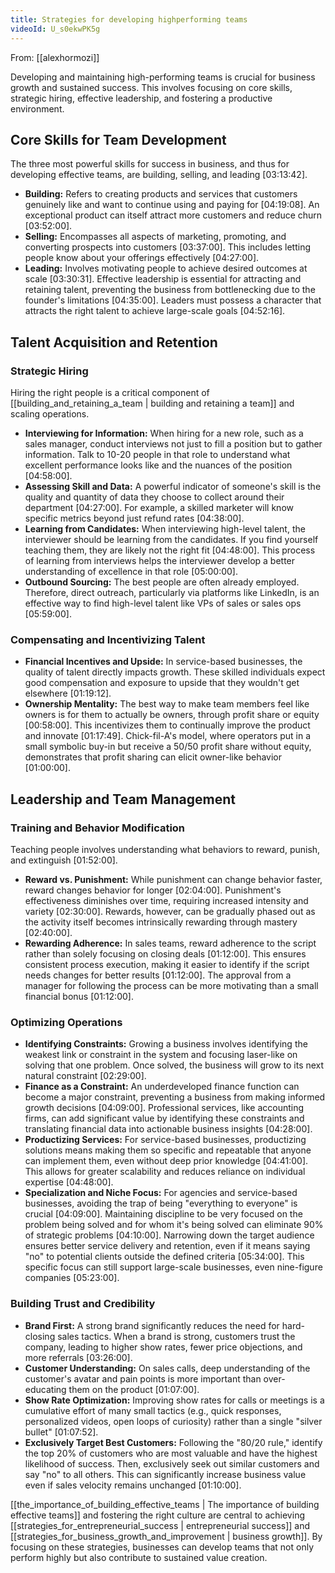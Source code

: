 ```yaml
---
title: Strategies for developing highperforming teams
videoId: U_s0ekwPK5g
---
```


From: [[alexhormozi]] <br/> 

Developing and maintaining high-performing teams is crucial for business growth and sustained success. This involves focusing on core skills, strategic hiring, effective leadership, and fostering a productive environment.

## Core Skills for Team Development
The three most powerful skills for success in business, and thus for developing effective teams, are building, selling, and leading <a class="yt-timestamp" data-t="03:13:42">[03:13:42]</a>.
*   **Building:** Refers to creating products and services that customers genuinely like and want to continue using and paying for <a class="yt-timestamp" data-t="04:19:08">[04:19:08]</a>. An exceptional product can itself attract more customers and reduce churn <a class="yt-timestamp" data-t="03:52:00">[03:52:00]</a>.
*   **Selling:** Encompasses all aspects of marketing, promoting, and converting prospects into customers <a class="yt-timestamp" data-t="03:37:00">[03:37:00]</a>. This includes letting people know about your offerings effectively <a class="yt-timestamp" data-t="04:27:00">[04:27:00]</a>.
*   **Leading:** Involves motivating people to achieve desired outcomes at scale <a class="yt-timestamp" data-t="03:30:31">[03:30:31]</a>. Effective leadership is essential for attracting and retaining talent, preventing the business from bottlenecking due to the founder's limitations <a class="yt-timestamp" data-t="04:35:00">[04:35:00]</a>. Leaders must possess a character that attracts the right talent to achieve large-scale goals <a class="yt-timestamp" data-t="04:52:16">[04:52:16]</a>.

## Talent Acquisition and Retention
### Strategic Hiring
Hiring the right people is a critical component of [[building_and_retaining_a_team | building and retaining a team]] and scaling operations.
*   **Interviewing for Information:** When hiring for a new role, such as a sales manager, conduct interviews not just to fill a position but to gather information. Talk to 10-20 people in that role to understand what excellent performance looks like and the nuances of the position <a class="yt-timestamp" data-t="04:58:00">[04:58:00]</a>.
*   **Assessing Skill and Data:** A powerful indicator of someone's skill is the quality and quantity of data they choose to collect around their department <a class="yt-timestamp" data-t="04:27:00">[04:27:00]</a>. For example, a skilled marketer will know specific metrics beyond just refund rates <a class="yt-timestamp" data-t="04:38:00">[04:38:00]</a>.
*   **Learning from Candidates:** When interviewing high-level talent, the interviewer should be learning from the candidates. If you find yourself teaching them, they are likely not the right fit <a class="yt-timestamp" data-t="04:48:00">[04:48:00]</a>. This process of learning from interviews helps the interviewer develop a better understanding of excellence in that role <a class="yt-timestamp" data-t="05:00:00">[05:00:00]</a>.
*   **Outbound Sourcing:** The best people are often already employed. Therefore, direct outreach, particularly via platforms like LinkedIn, is an effective way to find high-level talent like VPs of sales or sales ops <a class="yt-timestamp" data-t="05:59:00">[05:59:00]</a>.

### Compensating and Incentivizing Talent
*   **Financial Incentives and Upside:** In service-based businesses, the quality of talent directly impacts growth. These skilled individuals expect good compensation and exposure to upside that they wouldn't get elsewhere <a class="yt-timestamp" data-t="01:19:12">[01:19:12]</a>.
*   **Ownership Mentality:** The best way to make team members feel like owners is for them to actually be owners, through profit share or equity <a class="yt-timestamp" data-t="00:58:00">[00:58:00]</a>. This incentivizes them to continually improve the product and innovate <a class="yt-timestamp" data-t="01:17:49">[01:17:49]</a>. Chick-fil-A's model, where operators put in a small symbolic buy-in but receive a 50/50 profit share without equity, demonstrates that profit sharing can elicit owner-like behavior <a class="yt-timestamp" data-t="01:00:00">[01:00:00]</a>.

## Leadership and Team Management
### Training and Behavior Modification
Teaching people involves understanding what behaviors to reward, punish, and extinguish <a class="yt-timestamp" data-t="01:52:00">[01:52:00]</a>.
*   **Reward vs. Punishment:** While punishment can change behavior faster, reward changes behavior for longer <a class="yt-timestamp" data-t="02:04:00">[02:04:00]</a>. Punishment's effectiveness diminishes over time, requiring increased intensity and variety <a class="yt-timestamp" data-t="02:30:00">[02:30:00]</a>. Rewards, however, can be gradually phased out as the activity itself becomes intrinsically rewarding through mastery <a class="yt-timestamp" data-t="02:40:00">[02:40:00]</a>.
*   **Rewarding Adherence:** In sales teams, reward adherence to the script rather than solely focusing on closing deals <a class="yt-timestamp" data-t="01:12:00">[01:12:00]</a>. This ensures consistent process execution, making it easier to identify if the script needs changes for better results <a class="yt-timestamp" data-t="01:12:00">[01:12:00]</a>. The approval from a manager for following the process can be more motivating than a small financial bonus <a class="yt-timestamp" data-t="01:12:00">[01:12:00]</a>.

### Optimizing Operations
*   **Identifying Constraints:** Growing a business involves identifying the weakest link or constraint in the system and focusing laser-like on solving that one problem. Once solved, the business will grow to its next natural constraint <a class="yt-timestamp" data-t="02:29:00">[02:29:00]</a>.
*   **Finance as a Constraint:** An underdeveloped finance function can become a major constraint, preventing a business from making informed growth decisions <a class="yt-timestamp" data-t="04:09:00">[04:09:00]</a>. Professional services, like accounting firms, can add significant value by identifying these constraints and translating financial data into actionable business insights <a class="yt-timestamp" data-t="04:28:00">[04:28:00]</a>.
*   **Productizing Services:** For service-based businesses, productizing solutions means making them so specific and repeatable that anyone can implement them, even without deep prior knowledge <a class="yt-timestamp" data-t="04:41:00">[04:41:00]</a>. This allows for greater scalability and reduces reliance on individual expertise <a class="yt-timestamp" data-t="04:48:00">[04:48:00]</a>.
*   **Specialization and Niche Focus:** For agencies and service-based businesses, avoiding the trap of being "everything to everyone" is crucial <a class="yt-timestamp" data-t="04:09:00">[04:09:00]</a>. Maintaining discipline to be very focused on the problem being solved and for whom it's being solved can eliminate 90% of strategic problems <a class="yt-timestamp" data-t="04:10:00">[04:10:00]</a>. Narrowing down the target audience ensures better service delivery and retention, even if it means saying "no" to potential clients outside the defined criteria <a class="yt-timestamp" data-t="05:34:00">[05:34:00]</a>. This specific focus can still support large-scale businesses, even nine-figure companies <a class="yt-timestamp" data-t="05:23:00">[05:23:00]</a>.

### Building Trust and Credibility
*   **Brand First:** A strong brand significantly reduces the need for hard-closing sales tactics. When a brand is strong, customers trust the company, leading to higher show rates, fewer price objections, and more referrals <a class="yt-timestamp" data-t="03:26:00">[03:26:00]</a>.
*   **Customer Understanding:** On sales calls, deep understanding of the customer's avatar and pain points is more important than over-educating them on the product <a class="yt-timestamp" data-t="01:07:00">[01:07:00]</a>.
*   **Show Rate Optimization:** Improving show rates for calls or meetings is a cumulative effort of many small tactics (e.g., quick responses, personalized videos, open loops of curiosity) rather than a single "silver bullet" <a class="yt-timestamp" data-t="01:07:52">[01:07:52]</a>.
*   **Exclusively Target Best Customers:** Following the "80/20 rule," identify the top 20% of customers who are most valuable and have the highest likelihood of success. Then, exclusively seek out similar customers and say "no" to all others. This can significantly increase business value even if sales velocity remains unchanged <a class="yt-timestamp" data-t="01:10:00">[01:10:00]</a>.

[[the_importance_of_building_effective_teams | The importance of building effective teams]] and fostering the right culture are central to achieving [[strategies_for_entrepreneurial_success | entrepreneurial success]] and [[strategies_for_business_growth_and_improvement | business growth]]. By focusing on these strategies, businesses can develop teams that not only perform highly but also contribute to sustained value creation.
